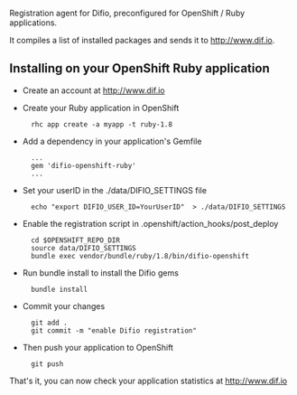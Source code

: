 Registration agent for Difio, preconfigured for OpenShift / Ruby
applications.

It compiles a list of installed packages and sends it to http://www.dif.io.

Installing on your OpenShift Ruby application
-----------------------------------------------------

- Create an account at http://www.dif.io

- Create your Ruby application in OpenShift

        rhc app create -a myapp -t ruby-1.8

- Add a dependency in your application's Gemfile

        ...
        gem 'difio-openshift-ruby'
        ...

- Set your userID in the ./data/DIFIO_SETTINGS file

        echo "export DIFIO_USER_ID=YourUserID"  > ./data/DIFIO_SETTINGS

- Enable the registration script in .openshift/action_hooks/post_deploy

        cd $OPENSHIFT_REPO_DIR
        source data/DIFIO_SETTINGS
        bundle exec vendor/bundle/ruby/1.8/bin/difio-openshift

- Run bundle install to install the Difio gems

        bundle install

- Commit your changes

        git add .
        git commit -m "enable Difio registration"

- Then push your application to OpenShift

        git push

That's it, you can now check your application statistics at http://www.dif.io
